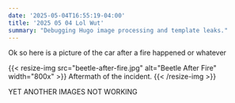 ```yaml
---
date: '2025-05-04T16:55:19-04:00'
title: '2025 05 04 Lol Wut'
summary: "Debugging Hugo image processing and template leaks."
---
```



Ok so here is a picture of the car after a fire happened or whatever

{{< resize-img src="beetle-after-fire.jpg" alt="Beetle After Fire" width="800x" >}}
Aftermath of the incident.
{{< /resize-img >}}

YET ANOTHER IMAGES NOT WORKING
